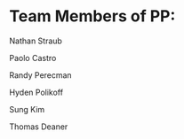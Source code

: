 # Team Members of PP:

Nathan Straub

Paolo Castro

Randy Perecman

Hyden Polikoff

Sung Kim

Thomas Deaner
